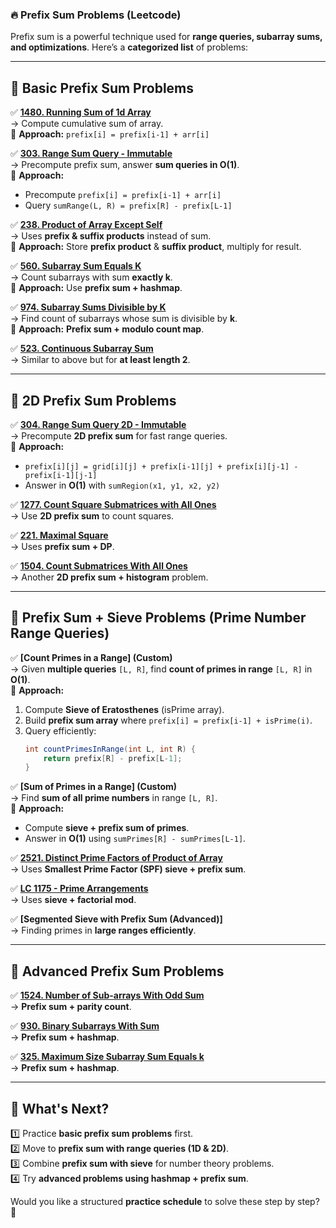 ### **🔥 Prefix Sum Problems (Leetcode)**

Prefix sum is a powerful technique used for **range queries, subarray sums, and optimizations**. Here’s a **categorized list** of problems:

---

## **🔹 Basic Prefix Sum Problems**

✅ [**1480. Running Sum of 1d Array**](https://leetcode.com/problems/running-sum-of-1d-array/)  
→ Compute cumulative sum of array.  
📝 **Approach:** `prefix[i] = prefix[i-1] + arr[i]`

✅ [**303. Range Sum Query - Immutable**](https://leetcode.com/problems/range-sum-query-immutable/)  
→ Precompute prefix sum, answer **sum queries in O(1)**.  
📝 **Approach:**

- Precompute `prefix[i] = prefix[i-1] + arr[i]`
- Query `sumRange(L, R) = prefix[R] - prefix[L-1]`

✅ [**238. Product of Array Except Self**](https://leetcode.com/problems/product-of-array-except-self/)  
→ Uses **prefix & suffix products** instead of sum.  
📝 **Approach:** Store **prefix product** & **suffix product**, multiply for result.

✅ [**560. Subarray Sum Equals K**](https://leetcode.com/problems/subarray-sum-equals-k/)  
→ Count subarrays with sum **exactly k**.  
📝 **Approach:** Use **prefix sum + hashmap**.

✅ [**974. Subarray Sums Divisible by K**](https://leetcode.com/problems/subarray-sums-divisible-by-k/)  
→ Find count of subarrays whose sum is divisible by **k**.  
📝 **Approach:** **Prefix sum + modulo count map**.

✅ [**523. Continuous Subarray Sum**](https://leetcode.com/problems/continuous-subarray-sum/)  
→ Similar to above but for **at least length 2**.

---

## **🔹 2D Prefix Sum Problems**

✅ [**304. Range Sum Query 2D - Immutable**](https://leetcode.com/problems/range-sum-query-2d-immutable/)  
→ Precompute **2D prefix sum** for fast range queries.  
📝 **Approach:**

- `prefix[i][j] = grid[i][j] + prefix[i-1][j] + prefix[i][j-1] - prefix[i-1][j-1]`
- Answer in **O(1)** with `sumRegion(x1, y1, x2, y2)`

✅ [**1277. Count Square Submatrices with All Ones**](https://leetcode.com/problems/count-square-submatrices-with-all-ones/)  
→ Use **2D prefix sum** to count squares.

✅ [**221. Maximal Square**](https://leetcode.com/problems/maximal-square/)  
→ Uses **prefix sum + DP**.

✅ [**1504. Count Submatrices With All Ones**](https://leetcode.com/problems/count-submatrices-with-all-ones/)  
→ Another **2D prefix sum + histogram** problem.

---

## **🔹 Prefix Sum + Sieve Problems (Prime Number Range Queries)**

✅ **[Count Primes in a Range] (Custom)**  
→ Given **multiple queries** `[L, R]`, find **count of primes in range** `[L, R]` in **O(1)**.  
📝 **Approach:**

1. Compute **Sieve of Eratosthenes** (isPrime array).
2. Build **prefix sum array** where `prefix[i] = prefix[i-1] + isPrime(i)`.
3. Query efficiently:
   ```java
   int countPrimesInRange(int L, int R) {
       return prefix[R] - prefix[L-1];
   }
   ```

✅ **[Sum of Primes in a Range] (Custom)**  
→ Find **sum of all prime numbers** in range `[L, R]`.  
📝 **Approach:**

- Compute **sieve + prefix sum of primes**.
- Answer in **O(1)** using `sumPrimes[R] - sumPrimes[L-1]`.

✅ [**2521. Distinct Prime Factors of Product of Array**](https://leetcode.com/problems/distinct-prime-factors-of-product-of-array/)  
→ Uses **Smallest Prime Factor (SPF) sieve + prefix sum**.

✅ [**LC 1175 - Prime Arrangements**](https://leetcode.com/problems/prime-arrangements/)  
→ Uses **sieve + factorial mod**.

✅ **[Segmented Sieve with Prefix Sum (Advanced)]**  
→ Finding primes in **large ranges efficiently**.

---

## **🔹 Advanced Prefix Sum Problems**

✅ [**1524. Number of Sub-arrays With Odd Sum**](https://leetcode.com/problems/number-of-sub-arrays-with-odd-sum/)  
→ **Prefix sum + parity count**.

✅ [**930. Binary Subarrays With Sum**](https://leetcode.com/problems/binary-subarrays-with-sum/)  
→ **Prefix sum + hashmap**.

✅ [**325. Maximum Size Subarray Sum Equals k**](https://leetcode.com/problems/maximum-size-subarray-sum-equals-k/)  
→ **Prefix sum + hashmap**.

---

## **🚀 What's Next?**

1️⃣ Practice **basic prefix sum problems** first.  
2️⃣ Move to **prefix sum with range queries (1D & 2D)**.  
3️⃣ Combine **prefix sum with sieve** for number theory problems.  
4️⃣ Try **advanced problems using hashmap + prefix sum**.

Would you like a structured **practice schedule** to solve these step by step? 🚀
